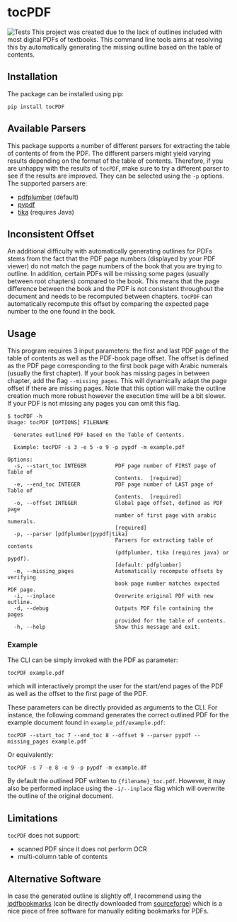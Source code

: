 # tocPDF
![Tests](https://github.com/kszenes/tocPDF/actions/workflows/python-app.yml/badge.svg)
This project was created due to the lack of outlines included with most digital PDFs of textbooks.
This command line tools aims at resolving this by automatically generating the missing outline based on the table of contents.

## Installation

The package can be installed using pip:
```shell
pip install tocPDF
```
## Available Parsers
This package supports a number of different parsers for extracting the table of contents of from the PDF. The different parsers might yield varying results depending on the format of the table of contents. Therefore, if you are unhappy with the results of `tocPDF`, make sure to try a different parser to see if the results are improved. They can be selected using the `-p` options. The supported parsers are:
- [pdfplumber](https://github.com/jsvine/pdfplumber) (default)
- [pypdf](https://github.com/py-pdf/pypdf)
- [tika](https://github.com/chrismattmann/tika-python) (requires Java)

## Inconsistent Offset
An additional difficulty with automatically generating outlines for PDFs stems from the fact that the PDF page numbers (displayed by your PDF viewer) do not match the page numbers of the book that you are trying to outline. In addition, certain PDFs will be missing some pages (usually between root chapters) compared to the book. This means that the page difference between the book and the PDF is not consistent throughout the document and needs to be recomputed between chapters. `tocPDF` can automatically recompute this offset by comparing the expected page number to the one found in the book.

## Usage
This program requires 3 input parameters: the first and last PDF page of the table of contents as well as the PDF-book page offset. The offset is defined as the PDF page corresponding to the first book page with Arabic numerals (usually the first chapter). If your book has missing pages in between chapter, add the flag `--missing_pages`. This will dynamically adapt the page offset if there are missing pages. Note that this option will make the outline creation much more robust however the execution time will be a bit slower. If your PDF is not missing any pages you can omit this flag.
```text
$ tocPDF -h
Usage: tocPDF [OPTIONS] FILENAME

  Generates outlined PDF based on the Table of Contents.

  Example: tocPDF -s 3 -e 5 -o 9 -p pypdf -m example.pdf

Options:
  -s, --start_toc INTEGER         PDF page number of FIRST page of Table of
                                  Contents.  [required]
  -e, --end_toc INTEGER           PDF page number of LAST page of Table of
                                  Contents.  [required]
  -o, --offset INTEGER            Global page offset, defined as PDF page
                                  number of first page with arabic numerals.
                                  [required]
  -p, --parser [pdfplumber|pypdf|tika]
                                  Parsers for extracting table of contents
                                  (pdfplumber, tika (requires java) or pypdf).
                                  [default: pdfplumber]
  -m, --missing_pages             Automatically recompute offsets by verifying
                                  book page number matches expected PDF page.
  -i, --inplace                   Overwrite original PDF with new outline.
  -d, --debug                     Outputs PDF file containing the pages
                                  provided for the table of contents.
  -h, --help                      Show this message and exit.
```

### Example
The CLI can be simply invoked with the PDF as parameter:
```shell
tocPDF example.pdf
```
which will interactively prompt the user for the start/end pages of the PDF as well as the offset to the first page of the PDF.

These parameters can be directly provided as arguments to the CLI. For instance, the following command generates the correct outlined PDF for the example document found in `example_pdf/example.pdf`:
```shell
tocPDF --start_toc 7 --end_toc 8 --offset 9 --parser pypdf --missing_pages example.pdf
```
Or equivalently:
```shell
tocPDF -s 7 -e 8 -o 9 -p pypdf -m example.df
```
By default the outlined PDF written to `{filename}_toc.pdf`. However, it may also be performed inplace using the `-i/--inplace` flag which will overwrite the outline of the original document.

## Limitations
`tocPDF` does not support:
- scanned PDF since it does not perform OCR
- multi-column table of contents

## Alternative Software
In case the generated outline is slightly off, I recommend using the [jpdfbookmarks](https://github.com/SemanticBeeng/jpdfbookmarks) (can be directly downloaded from [sourceforge](https://sourceforge.net/projects/jpdfbookmarks/)) which is a nice piece of free software for manually editing bookmarks for PDFs.
